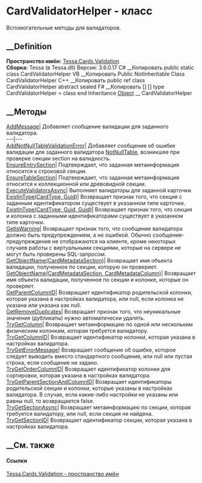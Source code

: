# CardValidatorHelper - класс
Вспомогательные методы для валидаторов.
## __Definition
 **Пространство имён:** [Tessa.Cards.Validation](N_Tessa_Cards_Validation.htm)  
 **Сборка:** Tessa (в Tessa.dll) Версия: 3.6.0.17
C# __Копировать
     public static class CardValidatorHelper
VB __Копировать
     Public NotInheritable Class CardValidatorHelper
C++ __Копировать
     public ref class CardValidatorHelper abstract sealed
F# __Копировать
     [<AbstractClassAttribute>]
    [<SealedAttribute>]
    type CardValidatorHelper = class end
Inheritance
    [Object](https://learn.microsoft.com/dotnet/api/system.object) __ CardValidatorHelper
##  __Методы
[AddMessage](M_Tessa_Cards_Validation_CardValidatorHelper_AddMessage.htm)|
Добавляет сообщение валидации для заданного валидатора.  
---|---  
[AddNotNullTableValidationError](M_Tessa_Cards_Validation_CardValidatorHelper_AddNotNullTableValidationError.htm)|
Добавляет сообщение об ошибке валидации для заданного валидатора
[NotNullTable](F_Tessa_Cards_CardValidatorTypes_NotNullTable.htm), возникшее
при проверке секции section на валидность.  
[EnsureEntrySection](M_Tessa_Cards_Validation_CardValidatorHelper_EnsureEntrySection.htm)|
Подтверждает, что заданная метаинформация относится к строковой секции.  
[EnsureTableSection](M_Tessa_Cards_Validation_CardValidatorHelper_EnsureTableSection.htm)|
Подтверждает, что заданная метаинформация относится к коллекционной или
древовидной секции.  
[ExecuteValidatorsAsync](M_Tessa_Cards_Validation_CardValidatorHelper_ExecuteValidatorsAsync.htm)|
Выполняет валидаторы для заданной карточки.  
[ExistInType(CardType,
Guid)](M_Tessa_Cards_Validation_CardValidatorHelper_ExistInType.htm)|
Возвращает признак того, что секция с заданным идентификатором существует в
указанном типе карточки.  
[ExistInType(CardType, Guid,
Guid)](M_Tessa_Cards_Validation_CardValidatorHelper_ExistInType_1.htm)|
Возвращает признак того, что секция и колонка с заданными идентификаторами
существует в указанном типе карточки.  
[GetIsWarning](M_Tessa_Cards_Validation_CardValidatorHelper_GetIsWarning.htm)|
Возвращает признак того, что сообщение валидатора должно быть предупреждением,
а не ошибкой. Обычно сообщения-предупреждения не отображаются на клиенте,
кроме некоторых случаев работы с виртуальными секциями, которые на сервере не
могут быть проверены SQL-запросом.  
[GetObjectName(CardMetadataSection)](M_Tessa_Cards_Validation_CardValidatorHelper_GetObjectName.htm)|
Возвращает имя объекта валидации, полученное по секции, которую он проверяет.  
[GetObjectName(CardMetadataSection,
CardMetadataColumn)](M_Tessa_Cards_Validation_CardValidatorHelper_GetObjectName_1.htm)|
Возвращает имя объекта валидации, полученное по секции и колонке, которые он
проверяет.  
[GetParentColumnID](M_Tessa_Cards_Validation_CardValidatorHelper_GetParentColumnID.htm)|
Возвращает идентификатор родительской колонки, которая указана в настройках
валидатора, или null, если колонка не указана или указана как null.  
[GetRemoveDuplicates](M_Tessa_Cards_Validation_CardValidatorHelper_GetRemoveDuplicates.htm)|
Возвращает признак того, что неуникальные значения (дубликаты) нужно
автоматически удалять.  
[TryGetColumn](M_Tessa_Cards_Validation_CardValidatorHelper_TryGetColumn.htm)|
Возвращает метаинформацию по одной или нескольким физическим колонкам, которая
требуется валидатору.  
[TryGetColumnID](M_Tessa_Cards_Validation_CardValidatorHelper_TryGetColumnID.htm)|
Возвращает идентификатор колонки, которая указана в настройках валидатора.  
[TryGetErrorMessage](M_Tessa_Cards_Validation_CardValidatorHelper_TryGetErrorMessage.htm)|
Возвращает сообщение об ошибке, которое следует выводить вместо стандартного
сообщения, или null или пустая строка, если сообщение не задано.  
[TryGetOrderColumnID](M_Tessa_Cards_Validation_CardValidatorHelper_TryGetOrderColumnID.htm)|
Возвращает идентификатор колонки для сортировки, которая указана в настройках
валидатора.  
[TryGetParentSectionAndColumnID](M_Tessa_Cards_Validation_CardValidatorHelper_TryGetParentSectionAndColumnID.htm)|
Возвращает идентификаторы родительской секции и колонки, которые указаны в
настройках валидатора. В случае, если какие-либо настройки не указаны или
равны null, то возвращается false.  
[TryGetSectionAsync](M_Tessa_Cards_Validation_CardValidatorHelper_TryGetSectionAsync.htm)|
Возвращает метаинформацию по секции, которая требуется валидатору, или null,
если секция не найдена.  
[TryGetSectionID](M_Tessa_Cards_Validation_CardValidatorHelper_TryGetSectionID.htm)|
Возвращает идентификатор секции, которая указана в настройках валидатора.  
## __См. также
#### Ссылки
[Tessa.Cards.Validation - пространство имён](N_Tessa_Cards_Validation.htm)
